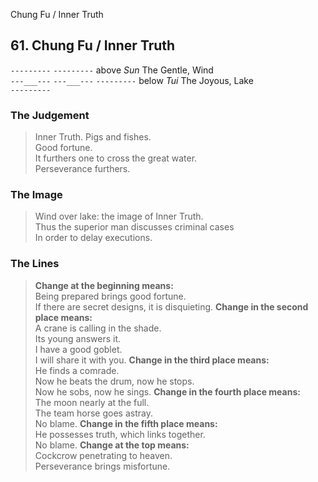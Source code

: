 Chung Fu / Inner Truth
## 61. Chung Fu / Inner Truth
``---------``
``---------`` above _Sun_ The Gentle, Wind  
``---___---``
``---___---``
``---------`` below _Tui_ The Joyous, Lake  
``---------``
### The Judgement
> Inner Truth. Pigs and fishes.  
 Good fortune.  
 It furthers one to cross the great water.  
 Perseverance furthers.
### The Image
> Wind over lake: the image of Inner Truth.  
 Thus the superior man discusses criminal cases  
 In order to delay executions.
### The Lines

 > **Change at the beginning means:**  
 Being prepared brings good fortune.  
 If there are secret designs, it is disquieting.
 > **Change in the second place means:**  
 A crane is calling in the shade.  
 Its young answers it.  
 I have a good goblet.  
 I will share it with you.
 > **Change in the third place means:**  
 He finds a comrade.  
 Now he beats the drum, now he stops.  
 Now he sobs, now he sings.
 > **Change in the fourth place means:**  
 The moon nearly at the full.  
 The team horse goes astray.  
 No blame.
 > **Change in the fifth place means:**  
 He possesses truth, which links together.  
 No blame.
 > **Change at the top means:**  
 Cockcrow penetrating to heaven.  
 Perseverance brings misfortune.



